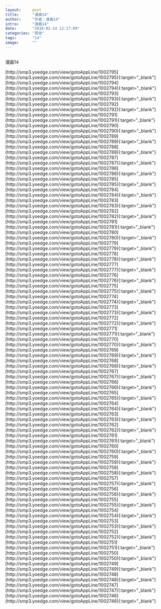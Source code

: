 ```yaml
---
layout:     post
title:      "漫画14"
author:     "作者：漫画14"
intro:      "漫画14"
date:       "2018-02-14 12:17:09"
categories: "其他"
tags:       "14"
image:      ""
---
```

<div style="text-align: center">
<p><img src=""/></p>
</div>
<p class="post-meta">
<span>漫画14</span>
</p>
[http://smp3.yoedge.com/view/gotoAppLine/1002795](http://smp3.yoedge.com/view/gotoAppLine/1002795){:target="_blank"}
[http://smp3.yoedge.com/view/gotoAppLine/1002794](http://smp3.yoedge.com/view/gotoAppLine/1002794){:target="_blank"}
[http://smp3.yoedge.com/view/gotoAppLine/1002793](http://smp3.yoedge.com/view/gotoAppLine/1002793){:target="_blank"}
[http://smp3.yoedge.com/view/gotoAppLine/1002792](http://smp3.yoedge.com/view/gotoAppLine/1002792){:target="_blank"}
[http://smp3.yoedge.com/view/gotoAppLine/1002791](http://smp3.yoedge.com/view/gotoAppLine/1002791){:target="_blank"}
[http://smp3.yoedge.com/view/gotoAppLine/1002790](http://smp3.yoedge.com/view/gotoAppLine/1002790){:target="_blank"}
[http://smp3.yoedge.com/view/gotoAppLine/1002789](http://smp3.yoedge.com/view/gotoAppLine/1002789){:target="_blank"}
[http://smp3.yoedge.com/view/gotoAppLine/1002788](http://smp3.yoedge.com/view/gotoAppLine/1002788){:target="_blank"}
[http://smp3.yoedge.com/view/gotoAppLine/1002787](http://smp3.yoedge.com/view/gotoAppLine/1002787){:target="_blank"}
[http://smp3.yoedge.com/view/gotoAppLine/1002786](http://smp3.yoedge.com/view/gotoAppLine/1002786){:target="_blank"}
[http://smp3.yoedge.com/view/gotoAppLine/1002785](http://smp3.yoedge.com/view/gotoAppLine/1002785){:target="_blank"}
[http://smp3.yoedge.com/view/gotoAppLine/1002784](http://smp3.yoedge.com/view/gotoAppLine/1002784){:target="_blank"}
[http://smp3.yoedge.com/view/gotoAppLine/1002783](http://smp3.yoedge.com/view/gotoAppLine/1002783){:target="_blank"}
[http://smp3.yoedge.com/view/gotoAppLine/1002782](http://smp3.yoedge.com/view/gotoAppLine/1002782){:target="_blank"}
[http://smp3.yoedge.com/view/gotoAppLine/1002781](http://smp3.yoedge.com/view/gotoAppLine/1002781){:target="_blank"}
[http://smp3.yoedge.com/view/gotoAppLine/1002780](http://smp3.yoedge.com/view/gotoAppLine/1002780){:target="_blank"}
[http://smp3.yoedge.com/view/gotoAppLine/1002779](http://smp3.yoedge.com/view/gotoAppLine/1002779){:target="_blank"}
[http://smp3.yoedge.com/view/gotoAppLine/1002778](http://smp3.yoedge.com/view/gotoAppLine/1002778){:target="_blank"}
[http://smp3.yoedge.com/view/gotoAppLine/1002777](http://smp3.yoedge.com/view/gotoAppLine/1002777){:target="_blank"}
[http://smp3.yoedge.com/view/gotoAppLine/1002776](http://smp3.yoedge.com/view/gotoAppLine/1002776){:target="_blank"}
[http://smp3.yoedge.com/view/gotoAppLine/1002775](http://smp3.yoedge.com/view/gotoAppLine/1002775){:target="_blank"}
[http://smp3.yoedge.com/view/gotoAppLine/1002774](http://smp3.yoedge.com/view/gotoAppLine/1002774){:target="_blank"}
[http://smp3.yoedge.com/view/gotoAppLine/1002773](http://smp3.yoedge.com/view/gotoAppLine/1002773){:target="_blank"}
[http://smp3.yoedge.com/view/gotoAppLine/1002772](http://smp3.yoedge.com/view/gotoAppLine/1002772){:target="_blank"}
[http://smp3.yoedge.com/view/gotoAppLine/1002771](http://smp3.yoedge.com/view/gotoAppLine/1002771){:target="_blank"}
[http://smp3.yoedge.com/view/gotoAppLine/1002770](http://smp3.yoedge.com/view/gotoAppLine/1002770){:target="_blank"}
[http://smp3.yoedge.com/view/gotoAppLine/1002769](http://smp3.yoedge.com/view/gotoAppLine/1002769){:target="_blank"}
[http://smp3.yoedge.com/view/gotoAppLine/1002768](http://smp3.yoedge.com/view/gotoAppLine/1002768){:target="_blank"}
[http://smp3.yoedge.com/view/gotoAppLine/1002767](http://smp3.yoedge.com/view/gotoAppLine/1002767){:target="_blank"}
[http://smp3.yoedge.com/view/gotoAppLine/1002766](http://smp3.yoedge.com/view/gotoAppLine/1002766){:target="_blank"}
[http://smp3.yoedge.com/view/gotoAppLine/1002765](http://smp3.yoedge.com/view/gotoAppLine/1002765){:target="_blank"}
[http://smp3.yoedge.com/view/gotoAppLine/1002764](http://smp3.yoedge.com/view/gotoAppLine/1002764){:target="_blank"}
[http://smp3.yoedge.com/view/gotoAppLine/1002763](http://smp3.yoedge.com/view/gotoAppLine/1002763){:target="_blank"}
[http://smp3.yoedge.com/view/gotoAppLine/1002762](http://smp3.yoedge.com/view/gotoAppLine/1002762){:target="_blank"}
[http://smp3.yoedge.com/view/gotoAppLine/1002761](http://smp3.yoedge.com/view/gotoAppLine/1002761){:target="_blank"}
[http://smp3.yoedge.com/view/gotoAppLine/1002760](http://smp3.yoedge.com/view/gotoAppLine/1002760){:target="_blank"}
[http://smp3.yoedge.com/view/gotoAppLine/1002759](http://smp3.yoedge.com/view/gotoAppLine/1002759){:target="_blank"}
[http://smp3.yoedge.com/view/gotoAppLine/1002758](http://smp3.yoedge.com/view/gotoAppLine/1002758){:target="_blank"}
[http://smp3.yoedge.com/view/gotoAppLine/1002757](http://smp3.yoedge.com/view/gotoAppLine/1002757){:target="_blank"}
[http://smp3.yoedge.com/view/gotoAppLine/1002756](http://smp3.yoedge.com/view/gotoAppLine/1002756){:target="_blank"}
[http://smp3.yoedge.com/view/gotoAppLine/1002755](http://smp3.yoedge.com/view/gotoAppLine/1002755){:target="_blank"}
[http://smp3.yoedge.com/view/gotoAppLine/1002754](http://smp3.yoedge.com/view/gotoAppLine/1002754){:target="_blank"}
[http://smp3.yoedge.com/view/gotoAppLine/1002753](http://smp3.yoedge.com/view/gotoAppLine/1002753){:target="_blank"}
[http://smp3.yoedge.com/view/gotoAppLine/1002752](http://smp3.yoedge.com/view/gotoAppLine/1002752){:target="_blank"}
[http://smp3.yoedge.com/view/gotoAppLine/1002751](http://smp3.yoedge.com/view/gotoAppLine/1002751){:target="_blank"}
[http://smp3.yoedge.com/view/gotoAppLine/1002750](http://smp3.yoedge.com/view/gotoAppLine/1002750){:target="_blank"}
[http://smp3.yoedge.com/view/gotoAppLine/1002749](http://smp3.yoedge.com/view/gotoAppLine/1002749){:target="_blank"}
[http://smp3.yoedge.com/view/gotoAppLine/1002748](http://smp3.yoedge.com/view/gotoAppLine/1002748){:target="_blank"}
[http://smp3.yoedge.com/view/gotoAppLine/1002747](http://smp3.yoedge.com/view/gotoAppLine/1002747){:target="_blank"}
[http://smp3.yoedge.com/view/gotoAppLine/1002746](http://smp3.yoedge.com/view/gotoAppLine/1002746){:target="_blank"}


